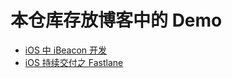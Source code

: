 # 本仓库存放博客中的 Demo
 
 * [iOS 中 iBeacon 开发](https://juejin.im/post/5a7b0f6c6fb9a0634c265a29)
 * [iOS 持续交付之 Fastlane](https://juejin.im/post/5a7b10bb6fb9a0636263bfd5)
